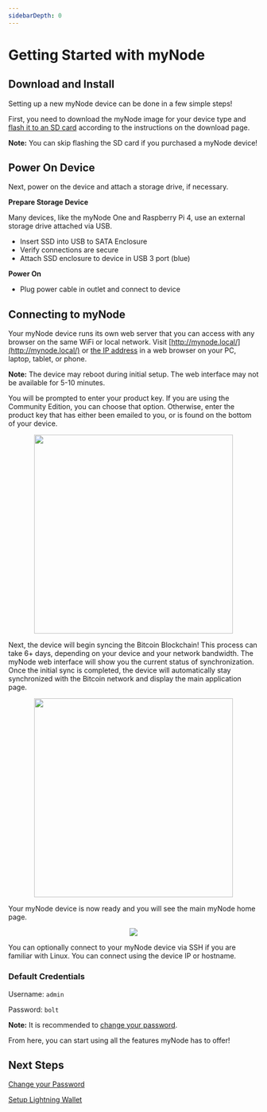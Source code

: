 ```yaml
---
sidebarDepth: 0
---
```


# Getting Started with myNode

## Download and Install

Setting up a new myNode device can be done in a few simple steps!

First, you need to download the myNode image for your device type and [flash it to an SD card](/advanced/flash-sd-card) according to the instructions on the download page.

**Note:** You can skip flashing the SD card if you purchased a myNode device!

## Power On Device

Next, power on the device and attach a storage drive, if necessary.

**Prepare Storage Device**

Many devices, like the myNode One and Raspberry Pi 4, use an external storage drive attached via USB.
- Insert SSD into USB to SATA Enclosure
- Verify connections are secure
- Attach SSD enclosure to device in USB 3 port (blue)

**Power On**

- Plug power cable in outlet and connect to device

## Connecting to myNode

Your myNode device runs its own web server that you can access with any browser on the same WiFi or local network. Visit [http://mynode.local/](http://mynode.local/) or [the IP address](/advanced/find-device-ip) in a web browser on your PC, laptop, tablet, or phone.

**Note:** The device may reboot during initial setup. The web interface may not be available for 5-10 minutes.

You will be prompted to enter your product key. If you are using the Community Edition, you can choose that option. Otherwise, enter the product key that has either been emailed to you, or is found on the bottom of your device.

<center>
  <figure>
    <img src="/images/getting-started/gs1.png" width="400">
  </figure>
</center>

Next, the device will begin syncing the Bitcoin Blockchain! This process can take 6+ days, depending on your device and your network bandwidth. The myNode web interface will show you the current status of synchronization. Once the initial sync is completed, the device will automatically stay synchronized with the Bitcoin network and display the main application page.

<center>
  <figure>
    <img src="/images/getting-started/gs2.png" width="400">
  </figure>
</center>

Your myNode device is now ready and you will see the main myNode home page.

<center>
  <figure>
    <img src="/images/getting-started/gs3.png">
  </figure>
</center>

You can optionally connect to your myNode device via SSH if you are familiar with Linux. You can connect using the device IP or hostname.

### Default Credentials

Username: `admin`

Password: `bolt`

**Note:** It is recommended to [change your password](/device/changing-password).

From here, you can start using all the features myNode has to offer!


## Next Steps

[Change your Password](/device/changing-password)

[Setup Lightning Wallet](/lightning/create)